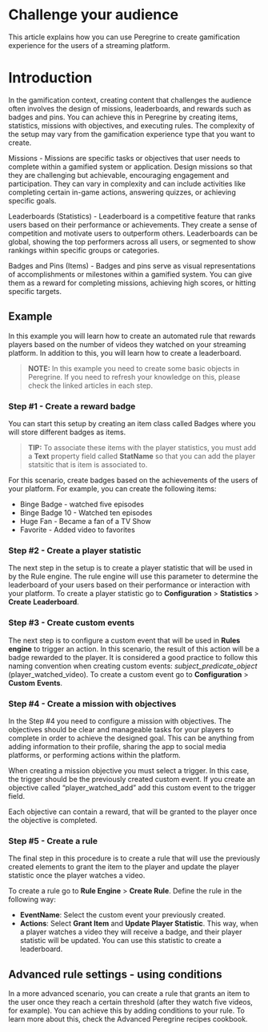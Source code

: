 # Challenge your audience

This article explains how you can use Peregrine to create gamification experience for the users of a streaming platform.

# Introduction

In the gamification context, creating content that challenges the audience often involves the design of missions, leaderboards, and rewards such as badges and pins. You can achieve this in Peregrine by creating items, statistics, missions with objectives, and executing rules. The complexity of the setup may vary from the gamification experience type that you want to create.

Missions - Missions are specific tasks or objectives that user needs to complete within a gamified system or application. Design missions so that they are challenging but achievable, encouraging engagement and participation. They can vary in complexity and can include activities like completing certain in-game actions, answering quizzes, or achieving specific goals.

Leaderboards (Statistics) - Leaderboard is a competitive feature that ranks users based on their performance or achievements. They create a sense of competition and motivate users to outperform others. Leaderboards can be global, showing the top performers across all users, or segmented to show rankings within specific groups or categories.

Badges and Pins (Items) - Badges and pins serve as visual representations of accomplishments or milestones within a gamified system. You can give them as a reward for completing missions, achieving high scores, or hitting specific targets.

## Example

In this example you will learn how to create an automated rule that rewards players based on the number of videos they watched on your streaming platform. In addition to this, you will learn how to create a leaderboard.

>**NOTE:**
In this example you need to create some basic objects in Peregrine. If you need to refresh your knowledge on this, please check the linked articles in each step.



### Step #1 - Create a reward badge

You can start this setup by creating an item class called Badges where you will store different badges as items.

>**TIP:**
To associate these items with the player statistics, you must add a **Text** property field called **StatName** so that you can add the player statsitic that is item is associated to.

For this scenario, create badges based on the achievements of the users of your platform. For example, you can create the following items:

- Binge Badge - watched five episodes
- Binge Badge 10 - Watched ten episodes
- Huge Fan - Became a fan of a TV Show
- Favorite - Added video to favorites

### Step #2 - Create a player statistic

The next step in the setup is to create a player statistic that will be used in by the Rule engine. The rule engine will use this parameter to determine the leaderboard of your users based on their performance or interaction with your platform. To create a player statistic go to **Configuration** > **Statistics** > **Create** **Leaderboard**.

### Step #3 - Create custom events

The next step is to configure a custom event that will be used in **Rules** **engine** to trigger an action. In this scenario, the result of this action will be a badge rewarded to the player. It is considered a good practice to follow this naming convention when creating custom events: *subject_predicate_object* (player_watched_video). To create a custom event go to **Configuration** > **Custom** **Events**.

### Step #4 - Create a mission with objectives

In the Step #4 you need to configure a mission with objectives. The objectives should be clear and manageable tasks for your players to complete in order to achieve the designed goal. This can be anything from adding information to their profile, sharing the app to social media platforms, or performing actions within the platform.

When creating a mission objective you must select a trigger. In this case, the trigger should be the previously created custom event. If you create an objective called “player_watched_add” add this custom event to the trigger field.

Each objective can contain a reward, that will be granted to the player once the objective is completed.

### Step #5 - Create a rule

The final step in this procedure is to create a rule that will use the previously created elements to grant the item to the player and update the player statistic once the player watches a video.

To create a rule go to **Rule Engine** > **Create Rule**. Define the rule in the following way:

- **EventName**: Select the custom event your previously created.
- **Actions**: Select **Grant Item** and **Update Player Statistic**. This way, when a player watches a video they will receive a badge, and their player statistic will be updated. You can use this statistic to create a leaderboard.

## Advanced rule settings - using conditions

In a more advanced scenario, you can create a rule that grants an item to the user once they reach a certain threshold (after they watch five videos, for example). You can achieve this by adding conditions to your rule. To learn more about this, check the Advanced Peregrine recipes cookbook.